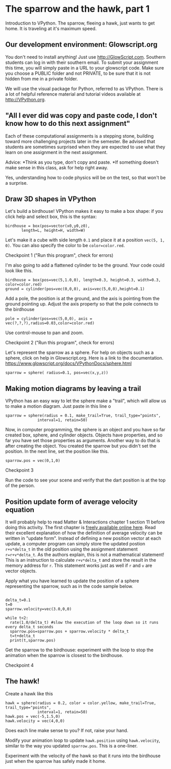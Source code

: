 # The sparrow and the hawk, part 1
Introduction to VPython. The sparrow, fleeing a hawk, just wants to get home. It is traveling at it's maximum speed. 

## Our development environment: Glowscript.org

You don't need to install anything! Just use http://GlowScript.com. Southern students can log in with their southern email. To submit your assignment this time, you will simply paste in a URL to your glowscript code. Make sure you choose a PUBLIC folder and not PRIVATE, to be sure that it is not hidden from me in a private folder. 

We will use the visual package for Python, referred to as VPython. There is a lot of helpful reference material and tutorial videos available at http://VPython.org. 

## "All I ever did was copy and paste code, I don't know how to do this next assignment"
Each of these computational assignments is a stepping stone, building toward more challenging projects later in the semester. Be advised that students are sometimes surprised when they are expected to use what they learn on one assignment in the next assignment. 

Advice:
*Think as you type, don't copy and paste.
*If something doesn't make sense in this class, ask for help right away.



Yes, understanding how to code physics will be on the test, so that won't be a surprise.


## Draw 3D shapes in VPython

Let's build a birdhouse! VPython makes it easy to make a box shape: if you click help and select box, this is the syntax:

```
birdhouse = box(pos=vector(x0,y0,z0),
       length=L, height=H, width=W)
```

Let's make it a cube with side length `0.1` and place it at a position `vec(5, 1, 0)`. You can also specify the color to be `color=color.red`.

Checkpoint 1 ("Run this program", check for errors)

I'm also going to add a flattened cylinder to be the ground. Your code could look like this.
```
birdhouse = box(pos=vec(5,1.0,0), length=0.3, height=0.3, width=0.3, color=color.red)
ground = cylinder(pos=vec(0,0,0), axis=vec(5,0,0),height=0.1)
```
Add a pole, the position is at the ground, and the axis is pointing from the ground pointing up. Adjust the axis property so that the pole connects to the birdhouse
```
pole = cylinder(pos=vec(5,0,0), axis = vec(?,?,?),radius=0.03,color=color.red)
```
Use control-mouse to pan and zoom. 
 
Checkpoint 2 ("Run this program", check for errors)

Let's represent the sparrow as a sphere. For help on objects such as a sphere, click on help in Glowscript.org. Here is a link to the documentation. https://www.glowscript.org/docs/VPythonDocs/sphere.html
```
sparrow = sphere( radius=0.1, pos=vec(x,y,z))
```

## Making motion diagrams by leaving a trail

VPython has an easy way to let the sphere make a "trail", which will allow us to make a motion diagram. Just paste in this line o

```
sparrow = sphere(radius = 0.1, make_trail=True, trail_type="points",
              interval=1, retain=50)
```

Now, in computer programming, the sphere is an object and you have so far created box, sphere, and cylinder objects. Objects have properties, and so far you have set those properties as arguments. Another way to do that is after creating the object. You created the sparrow but you didn't set the position. In the next line, set the position like this.
```
sparrow.pos = vec(0,1,0)
```
Checkpoint 3

Run the code to see your scene and verify that the dart position is at the top of the person.


## Position update form of average velocity equation
It will probably help to read Matter & Interactions chapter 1 section 11 before doing this activity. The first chapter is [freely available online here](https://matterandinteractions.org/wp-content/uploads/2016/07/Chapter1-InteractionsandMotion.pdf). Read their excellent explanation of how the definition of average velocity can be written in "update form". Instead of defining a new position vector at each update, a computer program can simply store the updated postion `r+v*delta_t` in the old position using the assignment statement `r=r+v*delta_t`. As the authors explain, this is not a mathematical statement! This is an instruction to calculate `r+v*delta_t` and store the result in the memory address for `r`. This statement works just as well if `r` and `v` are vector objects.

Apply what you have learned to update the position of a sphere representing the sparrow, such as in the code sample below.

```

delta_t=0.1
t=0
sparrow.velocity=vec(3.0,0,0)

while t<2:
  rate(1.0/delta_t) #slow the execution of the loop down so it runs every delta_t seconds
  sparrow.pos=sparrow.pos + sparrow.velocity * delta_t
  t=t+delta_t
  print(t,sparrow.pos)
```

Get the sparrow to the birdhouse: experiment with the loop to stop the animation when the sparrow is closest to the birdhouse.

Checkpoint 4

## The hawk!

Create a hawk like this
```
hawk = sphere(radius = 0.2, color = color.yellow, make_trail=True, trail_type="points",
              interval=1, retain=50)
hawk.pos = vec(-5,1.5,0)
hawk.velocity = vec(4,0,0)
```
Does each line make sense to you? If not, raise your hand.

Modify your animation loop to update `hawk.position` using `hawk.velocity`, similar to the way you updated `sparrow.pos`. This is a one-liner.

Experiment with the velocity of the hawk so that it runs into the birdhouse just when the sparrow has safely made it home.




